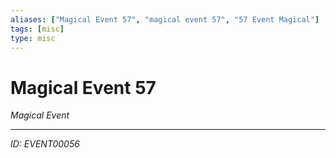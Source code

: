 ```yaml
---
aliases: ["Magical Event 57", "magical event 57", "57 Event Magical"]
tags: [misc]
type: misc
---
```


# Magical Event 57

*Magical Event*

---
*ID: EVENT00056*